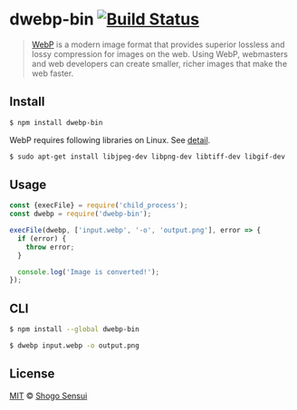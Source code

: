 # dwebp-bin [![Build Status](https://travis-ci.org/1000ch/dwebp-bin.svg?branch=master)](https://travis-ci.org/1000ch/dwebp-bin)

> [WebP](https://developers.google.com/speed/webp/) is a modern image format that provides superior lossless and lossy compression for images on the web. Using WebP, webmasters and web developers can create smaller, richer images that make the web faster.

## Install

```sh
$ npm install dwebp-bin
```

WebP requires following libraries on Linux. See [detail](https://developers.google.com/speed/webp/docs/compiling#compiling_on_unix-like_platforms).

```sh
$ sudo apt-get install libjpeg-dev libpng-dev libtiff-dev libgif-dev
```

## Usage

```js
const {execFile} = require('child_process');
const dwebp = require('dwebp-bin');

execFile(dwebp, ['input.webp', '-o', 'output.png'], error => {
  if (error) {
    throw error;
  }

  console.log('Image is converted!');
});
```

## CLI

```sh
$ npm install --global dwebp-bin
```

```sh
$ dwebp input.webp -o output.png
```

## License

[MIT](https://1000ch.mit-license.org) © [Shogo Sensui](https://github.com/1000ch)
